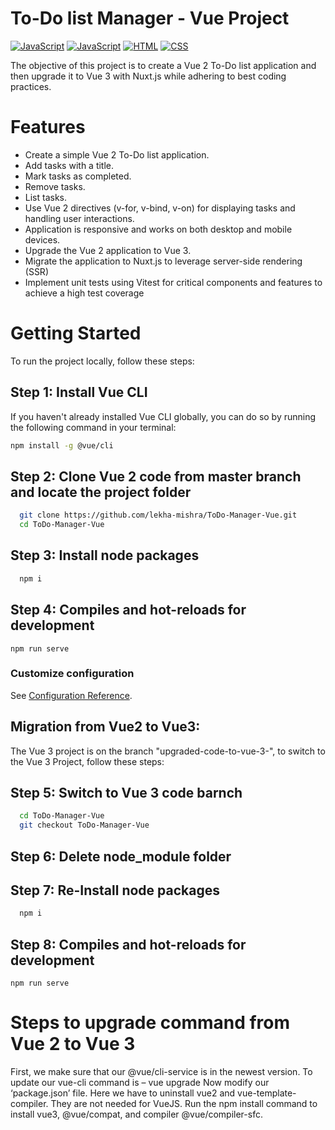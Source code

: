 # To-Do list Manager - Vue Project
[![JavaScript](https://img.shields.io/badge/Vue.js-35495E?style=for-the-badge&logo=vuedotjs&logoColor=4FC08D)](https://developer.mozilla.org/en-US/docs/Web/JavaScript)
[![JavaScript](https://img.shields.io/badge/javascript-%2320232a.svg?style=for-the-badge&logo=javascript&logoColor=%23F7DF1E)](https://developer.mozilla.org/en-US/docs/Web/JavaScript)
[![HTML](https://img.shields.io/badge/html-%2320232a.svg?style=for-the-badge&logo=html5&logoColor=%23E34F26)](https://developer.mozilla.org/en-US/docs/Web/HTML)
[![CSS](https://img.shields.io/badge/css-%2320232a.svg?style=for-the-badge&logo=css3&logoColor=%231572B6)](https://developer.mozilla.org/en-US/docs/Web/CSS)

The objective of this project is to create a Vue 2 To-Do list application and then
upgrade it to Vue 3 with Nuxt.js while adhering to best coding practices.

# Features
- Create a simple Vue 2 To-Do list application.
- Add tasks with a title.
- Mark tasks as completed.
- Remove tasks.
- List tasks.
- Use Vue 2 directives (v-for, v-bind, v-on) for displaying tasks and handling user interactions.
- Application is responsive and works on both desktop and mobile devices.
- Upgrade the Vue 2 application to Vue 3.
- Migrate the application to Nuxt.js to leverage server-side rendering (SSR)
- Implement unit tests using Vitest for critical components and features to achieve a high test
coverage

# Getting Started
To run the project locally, follow these steps:

## Step 1: Install Vue CLI

If you haven't already installed Vue CLI globally, you can do so by running the following command in your terminal:
```bash
npm install -g @vue/cli
```
## Step 2: Clone Vue 2 code from master branch and locate the project folder
 ```bash
   git clone https://github.com/lekha-mishra/ToDo-Manager-Vue.git
   cd ToDo-Manager-Vue
```

## Step 3: Install node packages
 ```bash
   npm i
```

## Step 4: Compiles and hot-reloads for development
```
npm run serve
```

### Customize configuration

See [Configuration Reference](https://cli.vuejs.org/config/).

## Migration from Vue2 to Vue3:
The Vue 3 project is on the branch "upgraded-code-to-vue-3-", to switch to the Vue 3 Project, follow these steps:

## Step 5: Switch to Vue 3 code barnch
 ```bash
   cd ToDo-Manager-Vue
   git checkout ToDo-Manager-Vue
```

## Step 6: Delete node_module folder

## Step 7: Re-Install node packages
 ```bash
   npm i
```
## Step 8: Compiles and hot-reloads for development
```
npm run serve
```

# Steps to upgrade command from Vue 2 to Vue 3
First, we make sure that our @vue/cli-service is in the newest version.
To update our vue-cli command is – vue upgrade
Now modify our ‘package.json’ file. Here we have to uninstall vue2 and vue-template-compiler. They are not needed for VueJS.
Run the npm install command to install vue3, @vue/compat, and compiler @vue/compiler-sfc.
